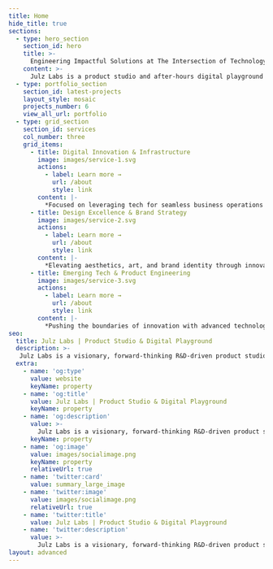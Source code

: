 ```yaml
---
title: Home
hide_title: true
sections:
  - type: hero_section
    section_id: hero
    title: >-
      Engineering Impactful Solutions at The Intersection of Technology & Design
    content: >-
      Julz Labs is a product studio and after-hours digital playground by<br>[Stephen Ajulu](https://stephenajulu.netlify.app)
  - type: portfolio_section
    section_id: latest-projects
    layout_style: mosaic 
    projects_number: 6
    view_all_url: portfolio
  - type: grid_section
    section_id: services
    col_number: three
    grid_items:
      - title: Digital Innovation & Infrastructure
        image: images/service-1.svg
        actions:
          - label: Learn more →
            url: /about
            style: link
        content: |-
          *Focused on leveraging tech for seamless business operations and transformative digital experiences.*
      - title: Design Excellence & Brand Strategy
        image: images/service-2.svg
        actions:
          - label: Learn more →
            url: /about
            style: link
        content: |-
          *Elevating aesthetics, art, and brand identity through innovative, human-centered design.*
      - title: Emerging Tech & Product Engineering
        image: images/service-3.svg
        actions:
          - label: Learn more →
            url: /about
            style: link
        content: |-
          *Pushing the boundaries of innovation with advanced technologies and research-driven development.*
seo:
  title: Julz Labs | Product Studio & Digital Playground
  description: >-
   Julz Labs is a visionary, forward-thinking R&D-driven product studio and after-hours digital playground by Stephen Ajulu under JULZ HOLDINGS, pioneering digital and hardware innovations at the intersection of technology, design, and engineering.
  extra:
    - name: 'og:type'
      value: website
      keyName: property
    - name: 'og:title'
      value: Julz Labs | Product Studio & Digital Playground
      keyName: property
    - name: 'og:description'
      value: >-
        Julz Labs is a visionary, forward-thinking R&D-driven product studio and after-hours digital playground by Stephen Ajulu under JULZ HOLDINGS, pioneering digital and hardware innovations at the intersection of technology, design, and engineering.
      keyName: property
    - name: 'og:image'
      value: images/socialimage.png
      keyName: property
      relativeUrl: true
    - name: 'twitter:card'
      value: summary_large_image
    - name: 'twitter:image'
      value: images/socialimage.png
      relativeUrl: true
    - name: 'twitter:title'
      value: Julz Labs | Product Studio & Digital Playground
    - name: 'twitter:description'
      value: >-
        Julz Labs is a visionary, forward-thinking R&D-driven product studio and after-hours digital playground by Stephen Ajulu under JULZ HOLDINGS, pioneering digital and hardware innovations at the intersection of technology, design, and engineering.
layout: advanced
---
```

